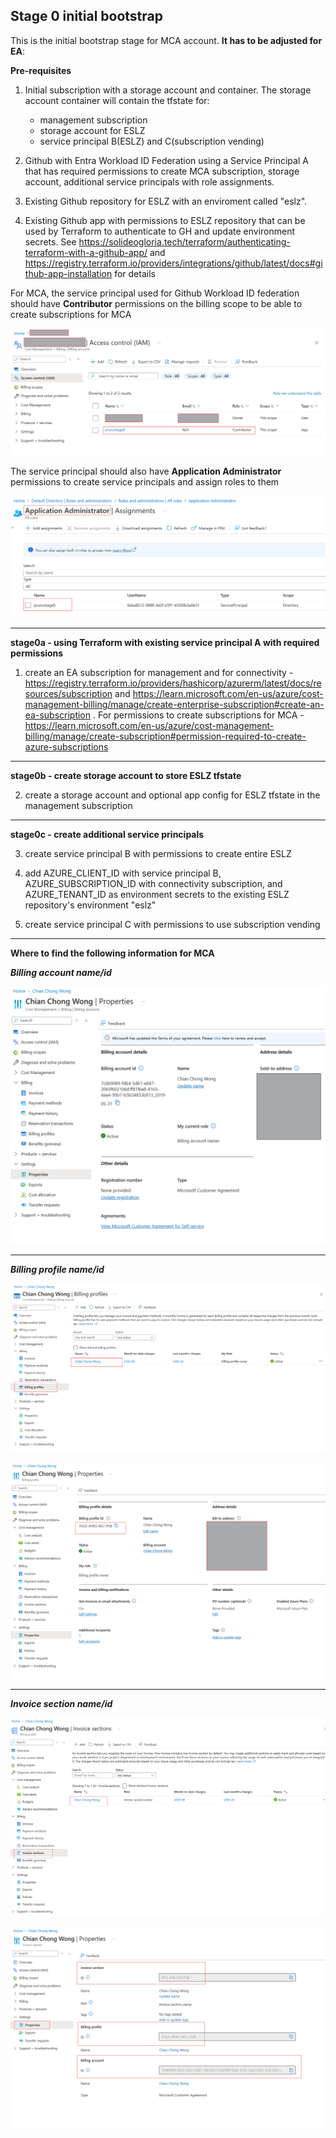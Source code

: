 ## Stage 0 initial bootstrap
This is the initial bootstrap stage for MCA account. **It has to be adjusted for EA**:

**Pre-requisites**
1. Initial subscription with a storage account and container. The storage account container will contain the tfstate for:
    - management subscription
    - storage account for ESLZ
    - service principal B(ESLZ) and C(subscription vending)

2. Github with Entra Workload ID Federation using a Service Principal A that has required permissions to create MCA subscription, storage account, additional service principals with role assignments. 

3. Existing Github repository for ESLZ with an enviroment called "eslz". 

4. Existing Github app with permissions to ESLZ repository that can be used by Terraform to authenticate to GH and update environment secrets. See https://solideogloria.tech/terraform/authenticating-terraform-with-a-github-app/ and https://registry.terraform.io/providers/integrations/github/latest/docs#github-app-installation for details


For MCA, the service principal used for Github Workload ID federation should have **Contributor** permissions on the billing scope to be able to create subscriptions for MCA

![MCAPermissions](./stage0a/images/mcapermissions.png "MCA Permissions")

The service principal should also have **Application Administrator** permissions to create service principals and assign roles to them

![appadminrole](./stage0a/images/appadminrole.png "App Admin Role")


---

**stage0a - using Terraform with existing service principal A with required permissions**

1. create an EA subscription for management and for connectivity - https://registry.terraform.io/providers/hashicorp/azurerm/latest/docs/resources/subscription and https://learn.microsoft.com/en-us/azure/cost-management-billing/manage/create-enterprise-subscription#create-an-ea-subscription . For permissions to create subscriptions for MCA - https://learn.microsoft.com/en-us/azure/cost-management-billing/manage/create-subscription#permission-required-to-create-azure-subscriptions 

---

**stage0b - create storage account to store ESLZ tfstate**

2. create a storage account and optional app config for ESLZ tfstate in the management subscription

---

**stage0c - create additional service principals**

3. create service principal B with permissions to create entire ESLZ

4. add AZURE_CLIENT_ID with service principal B, AZURE_SUBSCRIPTION_ID with connectivity subscription, and AZURE_TENANT_ID as environment secrets to the existing ESLZ repository's environment "eslz"

5. create service principal C with permissions to use subscription vending

---

**Where to find the following information for MCA**

***Billing account name/id***

![Billaccountid](./stage0a/images/billingaccountid.png "Billing account ID")

---

***Billing profile name/id***

![Billaccountprofile](./stage0a/images/billingprofile1.png "Billing Profile 1")

![Billaccountprofile](./stage0a/images/billingprofile2.png "Billing Profile 2")

---

***Invoice section name/id***

![Invoicesection1](./stage0a/images/invoicesection1.png "Invoice section 1")

![Invoicesection2](./stage0a/images/invoicesection2.png "Invoice section 2")